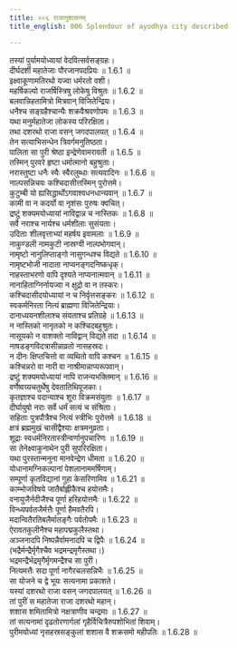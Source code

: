 ```yaml
---
title: ००६ राजानुशासनम्
title_english: 006 Splendour of ayodhya city described

---
```



  
तस्यां पुर्यामयोध्यायां वेदवित्सर्वसङ्ग्रहः।  
दीर्घदर्शी महातेजाः पौरजानपदप्रियः ॥ 1.6.1 ॥   
इक्ष्वाकूणामतिरथो यज्वा धर्मरतो वशी।  
महर्षिकल्पो राजर्षिस्त्रिषु लोकेषु विश्रुतः ॥ 1.6.2 ॥   
बलवान्निहतामित्रो मित्रवान् विजितेन्द्रियः।  
धनैश्च सङ्ग्रहैश्चान्यैः शक्रवैश्रवणोपमः ॥ 1.6.3 ॥   
यथा मनुर्महातेजा लोकस्य परिरक्षिता।  
तथा दशरथो राजा वसन् जगदपालयत् ॥ 1.6.4 ॥   
तेन सत्याभिसन्धेन त्रिवर्गमनुतिष्ठता।  
पालिता सा पुरी श्रेष्ठा इन्द्रेणेवामरावती ॥ 1.6.5 ॥   
तस्मिन् पुरवरे हृष्टा धर्मात्मानो बहुश्रुताः।  
नरास्तुष्टा धनैः स्वैः स्वैरलुब्धाः सत्यवादिनः ॥ 1.6.6 ॥   
नाल्पसन्निचयः कश्चिदासीत्तस्मिन् पुरोत्तमे।  
कुटुम्बी यो ह्यसिद्धार्थोऽगवाश्वधनधान्यवान् ॥ 1.6.7 ॥   
कामी वा न कदर्यो वा नृशंसः पुरुषः क्वचित्।  
द्रष्टुं शक्यमयोध्यायां नाविद्वान्न च नास्तिकः ॥ 1.6.8 ॥   
सर्वे नराश्च नार्यश्च धर्मशीलाः सुसंयताः।  
उदिताः शीलवृत्ताभ्यां महर्षय इवामलाः ॥ 1.6.9 ॥   
नाकुण्डली नामकुटी नास्रग्वी नाल्पभोगवान्।  
नामृष्टो नानुलिप्ताङ्गो नासुगन्धश्च विद्यते ॥ 1.6.10 ॥   
नामृष्टभोजी नादाता नाप्यनङ्गदनिष्कधृक्।  
नाहस्ताभरणो वापि दृश्यते नाप्यनात्मवान् ॥ 1.6.11 ॥   
नानाहिताग्निर्नायज्वा न क्षुद्रो वा न तस्करः।  
कश्चिदासीदयोध्यायां न च निर्वृत्तसङ्करः ॥ 1.6.12 ॥   
स्वकर्मनिरता नित्यं ब्राह्मणा विजितेन्द्रियाः।  
दानाध्ययनशीलाश्च संयताश्च प्रतिग्रहे ॥ 1.6.13 ॥   
न नास्तिको नानृतको न कश्चिदबहुश्रुतः।  
नासूयको न वाशक्तो नाविद्वान् विद्यते तदा ॥ 1.6.14 ॥   
नाषडङ्गविदत्रासीन्नाव्रतो नासहस्रदः।  
न दीनः क्षिप्तचित्तो वा व्यथितो वापि कश्चन ॥ 1.6.15 ॥   
कश्चिन्नरो वा नारी वा नाश्रीमान्नाप्यरूपवान्।  
द्रष्टुं शक्यमयोध्यायां नापि राजन्यभक्तिमान् ॥ 1.6.16 ॥   
वर्णेष्वग्र्यचतुर्थेषु देवतातिथिपूजकाः।  
कृतज्ञाश्च वदान्याश्च शूरा विक्रमसंयुताः ॥ 1.6.17 ॥   
दीर्घायुषो नराः सर्वे धर्मं सत्यं च संश्रिताः।  
सहिताः पुत्रपौत्रैश्च नित्यं स्त्रीभिः पुरोत्तमे ॥ 1.6.18 ॥   
क्षत्रं ब्रह्ममुखं चासीद्वैश्याः क्षत्रमनुव्रताः।  
शूद्राः स्वधर्मनिरतास्त्रीन्वर्णानुपचारिणः ॥ 1.6.19 ॥   
सा तेनेक्ष्वाकुनाथेन पुरी सुपरिरक्षिता।  
यथा पुरस्तान्मनुना मानवेन्द्रेण धीमता ॥ 1.6.20 ॥   
योधानामग्निकल्पानां पेशलानाममर्षिणाम्।  
सम्पूर्णा कृतविद्यानां गुहा केसरिणामिव ॥ 1.6.21 ॥   
काम्भोजविषये जातैर्बाह्लीकैश्च हयोत्तमैः।  
वनायुजैर्नदीजैश्च पूर्णा हरिहयोत्तमैः ॥ 1.6.22 ॥   
विन्ध्यपर्वतजैर्मत्तैः पूर्णा हैमवतैरपि।  
मदान्वितैरतिबलैर्मातङ्गैः पर्वतोपमैः ॥ 1.6.23 ॥   
ऐरावतकुलीनैश्च महापद्मकुलैस्तथा।  
अञ्जनादपि निष्पन्नैर्वामनादपि च द्विपैः ॥ 1.6.24 ॥   
(भद्रैर्मन्द्रैर्मृगैश्चैव भद्रमन्द्रमृगैस्तथा।)  
भद्रमन्द्रैर्भद्रमृगैर्मृगमन्द्रैश्च सा पुरी।  
नित्यमत्तैः सदा पूर्णा नागैरचलसन्निभैः ॥ 1.6.25 ॥   
सा योजने च द्वे भूयः सत्यनामा प्रकाशते।  
यस्यां दशरथो राजा वसन् जगदपालयत् ॥ 1.6.26 ॥   
तां पुरीं स महातेजा राजा दशरथो महान्।  
शशास शमितामित्रो नक्षत्राणीव चन्द्रमाः ॥ 1.6.27 ॥   
तां सत्यनामां दृढतोरणार्गलां गृहैर्विचित्रैरुपशोभितां शिवाम्।  
पुरीमयोध्यां नृसहस्रसङ्कुलां शशास वै शक्रसमो महीपतिः ॥ 1.6.28 ॥   